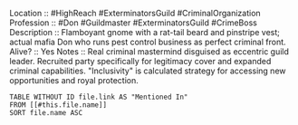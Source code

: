 Location :: #HighReach #ExterminatorsGuild #CriminalOrganization
Profession :: #Don #Guildmaster #ExterminatorsGuild #CrimeBoss
Description :: Flamboyant gnome with a rat-tail beard and pinstripe vest; actual mafia Don who runs pest control business as perfect criminal front.
Alive? :: Yes
Notes :: Real criminal mastermind disguised as eccentric guild leader. Recruited party specifically for legitimacy cover and expanded criminal capabilities. "Inclusivity" is calculated strategy for accessing new opportunities and royal protection.

```dataview
TABLE WITHOUT ID file.link AS "Mentioned In"
FROM [[#this.file.name]]
SORT file.name ASC
```
